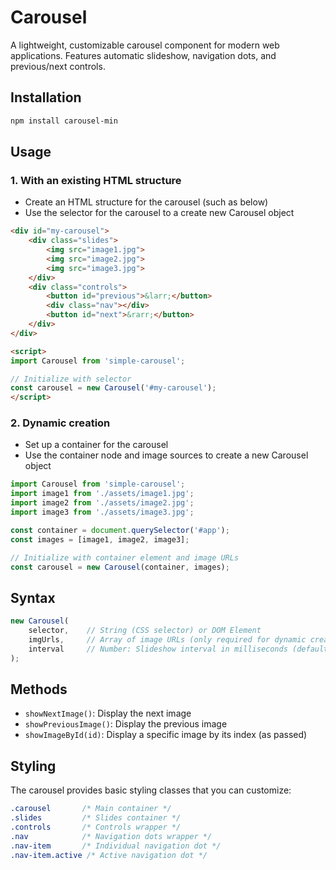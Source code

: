 # Carousel

A lightweight, customizable carousel component for modern web applications. Features automatic slideshow, navigation dots, and previous/next controls.

## Installation

```bash
npm install carousel-min
```

## Usage

### 1. With an existing HTML structure

- Create an HTML structure for the carousel (such as below)
- Use the selector for the carousel to a create new Carousel object

```html
<div id="my-carousel">
    <div class="slides">
        <img src="image1.jpg">
        <img src="image2.jpg">
        <img src="image3.jpg">
    </div>
    <div class="controls">
        <button id="previous">&larr;</button>
        <div class="nav"></div>
        <button id="next">&rarr;</button>
    </div>
</div>

<script>
import Carousel from 'simple-carousel';

// Initialize with selector
const carousel = new Carousel('#my-carousel');
</script>
```

### 2. Dynamic creation

- Set up a container for the carousel
- Use the container node and image sources to create a new Carousel object

```javascript
import Carousel from 'simple-carousel';
import image1 from './assets/image1.jpg';
import image2 from './assets/image2.jpg';
import image3 from './assets/image3.jpg';

const container = document.querySelector('#app');
const images = [image1, image2, image3];

// Initialize with container element and image URLs
const carousel = new Carousel(container, images);
```

## Syntax

```javascript
new Carousel(
    selector,    // String (CSS selector) or DOM Element
    imgUrls,     // Array of image URLs (only required for dynamic creation)
    interval     // Number: Slideshow interval in milliseconds (default: 5000)
);
```

## Methods

- `showNextImage()`: Display the next image
- `showPreviousImage()`: Display the previous image
- `showImageById(id)`: Display a specific image by its index (as passed)

## Styling

The carousel provides basic styling classes that you can customize:

```css
.carousel       /* Main container */
.slides         /* Slides container */
.controls       /* Controls wrapper */
.nav            /* Navigation dots wrapper */
.nav-item       /* Individual navigation dot */
.nav-item.active /* Active navigation dot */
```
